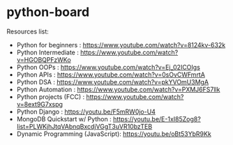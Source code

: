 # python-board

Resources list:
- Python for beginners : https://www.youtube.com/watch?v=8124kv-632k
- Python Intermediate : https://www.youtube.com/watch?v=HGOBQPFzWKo
- Python OOPs : https://www.youtube.com/watch?v=Ej_02ICOIgs
- Python APIs : https://www.youtube.com/watch?v=0sOvCWFmrtA
- Python DSA : https://www.youtube.com/watch?v=pkYVOmU3MgA
- Python Automation : https://www.youtube.com/watch?v=PXMJ6FS7llk
- Python projects (FCC) : https://www.youtube.com/watch?v=8ext9G7xspg
- Python Django : https://youtu.be/F5mRW0jo-U4
- MongoDB Quickstart w/ Python : https://youtu.be/E-1xI85Zog8?list=PLWKjhJtqVAbnqBxcdjVGgT3uVR10bzTEB
- Dynamic Programming (JavaScript): https://youtu.be/oBt53YbR9Kk
